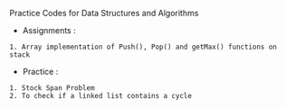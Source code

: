 Practice Codes for Data Structures and Algorithms

   * Assignments :

    1. Array implementation of Push(), Pop() and getMax() functions on stack
    
   * Practice :

    1. Stock Span Problem
    2. To check if a linked list contains a cycle

